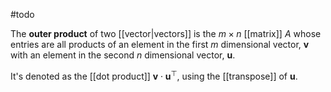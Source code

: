 #todo 

The **outer product** of two [[vector|vectors]] is the $m \times n$ [[matrix]] $A$ whose entries are all products of an element in the first $m$ dimensional vector, $\mathbf{v}$ with an element in the second $n$ dimensional vector, $\mathbf{u}$.

It's denoted as the [[dot product]] $\mathbf{v}\cdot \mathbf{u}^\top$, using the [[transpose]] of $\mathbf{u}$.

